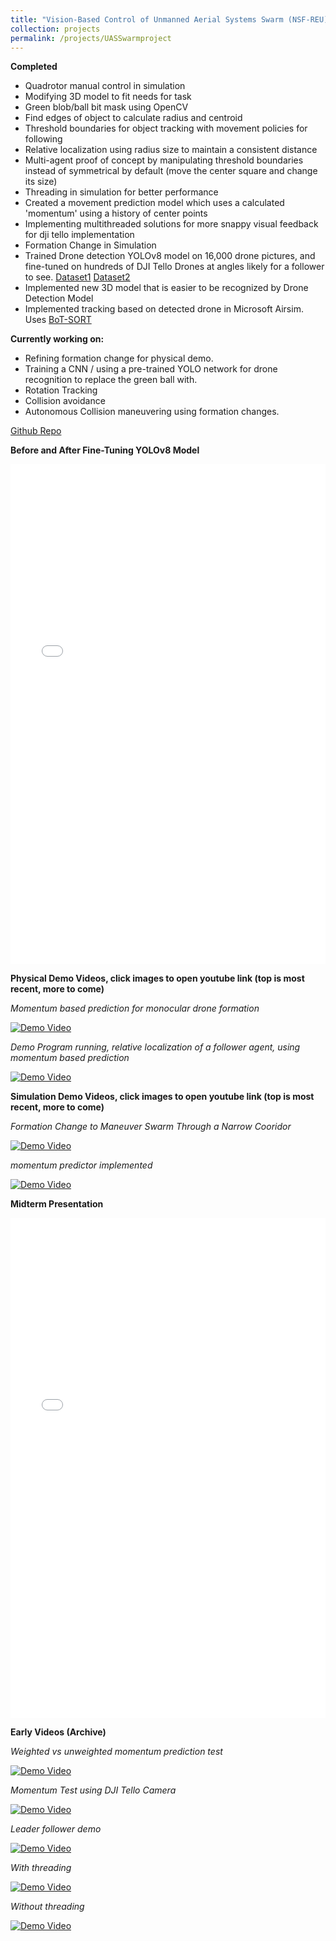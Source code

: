 ```yaml
---
title: "Vision-Based Control of Unmanned Aerial Systems Swarm (NSF-REU)"
collection: projects
permalink: /projects/UASSwarmproject
---
```


**Completed**
- Quadrotor manual control in simulation
- Modifying 3D model to fit needs for task
- Green blob/ball bit mask using OpenCV
- Find edges of object to calculate radius and centroid
- Threshold boundaries for object tracking with movement policies for following
- Relative localization using radius size to maintain a consistent distance
- Multi-agent proof of concept by manipulating threshold boundaries instead of symmetrical by default (move the center square and change its size)
- Threading in simulation for better performance
- Created a movement prediction model which uses a calculated 'momentum' using a history of center points
- Implementing multithreaded solutions for more snappy visual feedback for dji tello implementation
- Formation Change in Simulation
- Trained Drone detection YOLOv8 model on 16,000 drone pictures, and fine-tuned on hundreds of DJI Tello Drones at angles likely for a follower to see. [Dataset1](https://universe.roboflow.com/get/uav-detect-pfiqs/dataset/1) [Dataset2](https://universe.roboflow.com/project-tiamr/drone-detection-04s7b/dataset/13)<br>
- Implemented new 3D model that is easier to be recognized by Drone Detection Model
- Implemented tracking based on detected drone in Microsoft Airsim. Uses [BoT-SORT](https://github.com/NirAharon/BoT-SORT)<br>


**Currently working on:**
- Refining formation change for physical demo.
- Training a CNN / using a pre-trained YOLO network for drone recognition to replace the green ball with.
- Rotation Tracking
- Collision avoidance
- Autonomous Collision maneuvering using formation changes.



[Github Repo](https://github.com/ConorGagliardi/Monocular-Swarm)<br>



**Before and After Fine-Tuning YOLOv8 Model**
<iframe src="/files/before after fine-tuning.PNG" width="100%" height="800" frameborder="no" border="0" marginwidth="0" marginheight="0"></iframe>

**Physical Demo Videos, click images to open youtube link (top is most recent, more to come)**

*Momentum based prediction for monocular drone formation*

[![Demo Video](http://img.youtube.com/vi/6lF3zOCgCX8/0.jpg)](http://www.youtube.com/watch?v=6lF3zOCgCX8)


*Demo Program running, relative localization of a follower agent, using momentum based prediction*

[![Demo Video](http://img.youtube.com/vi/PvklLIARG7k/0.jpg)](http://www.youtube.com/watch?v=PvklLIARG7k)


**Simulation Demo Videos, click images to open youtube link (top is most recent, more to come)**


*Formation Change to Maneuver Swarm Through a Narrow Cooridor*

[![Demo Video](http://img.youtube.com/vi/fH7wXxbZxAY/0.jpg)](http://www.youtube.com/watch?v=fH7wXxbZxAY)

*momentum predictor implemented*

[![Demo Video](http://img.youtube.com/vi/oH6bX-O1VLA/0.jpg)](http://www.youtube.com/watch?v=oH6bX-O1VLA)


**Midterm Presentation**

<iframe src="/files/REU_Midterm.pdf" width="100%" height="800" frameborder="no" border="0" marginwidth="0" marginheight="0"></iframe>

**Early Videos (Archive)**

*Weighted vs unweighted momentum prediction test* 

[![Demo Video](http://img.youtube.com/vi/BsxpXkCZvg4/0.jpg)](http://www.youtube.com/watch?v=BsxpXkCZvg4)

*Momentum Test using DJI Tello Camera*

[![Demo Video](http://img.youtube.com/vi/gqzmbzOukcQ/0.jpg)](http://www.youtube.com/watch?v=gqzmbzOukcQ)


*Leader follower demo*

[![Demo Video](http://img.youtube.com/vi/2iU-LPFT6nQ/0.jpg)](http://www.youtube.com/watch?v=2iU-LPFT6nQ)


*With threading*

[![Demo Video](http://img.youtube.com/vi/pOn2-BmXH08/0.jpg)](http://www.youtube.com/watch?v=pOn2-BmXH08)

*Without threading*

[![Demo Video](http://img.youtube.com/vi/QukUG3KtupY/0.jpg)](http://www.youtube.com/watch?v=QukUG3KtupY)


